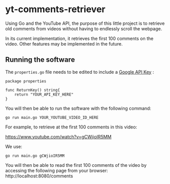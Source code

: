 # yt-comments-retriever
Using Go and the YouTube API, the purpose of this little project is to retrieve old comments from videos without having to endlessly scroll the webpage. 

In its current implementation, it retrieves the first 100 comments on the video. Other features may be implemented in the future.

## Running the software

The `properties.go` file needs to be edited to include a [Google API Key](https://console.developers.google.com/apis/credentials)  :

```
package properties

func ReturnKey() string{
	return "YOUR_API_KEY_HERE"
}
```

You will then be able to run the software with the following command:

```
go run main.go YOUR_YOUTUBE_VIDEO_ID_HERE
```



For example, to retrieve at the first 100 comments in this video:

https://www.youtube.com/watch?v=gCWjioIR5MM

We use:

```
go run main.go gCWjioIR5MM
```

You will then be able to read the first 100 comments of the video by accessing the following page from your browser:
http://localhost:8080/comments
